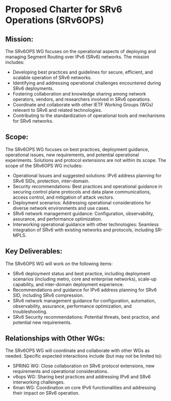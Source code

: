 # Proposed Charter for SRv6 Operations (SRv6OPS)

## Mission:
The SRv6OPS WG focuses on the operational aspects of deploying and managing Segment Routing over IPv6 (SRv6) networks. The mission includes:
* Developing best practices and guidelines for secure, efficient, and scalable operation of SRv6 networks.
* Identifying and addressing operational challenges encountered during SRv6 deployments.
* Fostering collaboration and knowledge sharing among network operators, vendors, and researchers involved in SRv6 operations.
* Coordinate and collaborate with other IETF Working Groups (WGs) relevant to SRv6 and related technologies.
* Contributing to the standardization of operational tools and mechanisms for SRv6 networks.

## Scope:
The SRv6OPS WG focuses on best practices, deployment guidance, operational issues, new requirements, and potential operational experiments. Solutions and protocol extensions are not within its scope. The scope of the SRv6OPS WG includes:
* Operational Issues and suggested solutions: IPv6 address planning for SRv6 SIDs, protection, inter-domain.
* Security recommendations: Best practices and operational guidance in securing control plane protocols and data plane communications, access control, and mitigation of attack vectors.
* Deployment scenarios: Addressing operational considerations for diverse network environments and use cases.
* SRv6 network management guidance: Configuration, observability, assurance, and performance optimization.
* Interworking operational guidance with other technologies: Seamless integration of SRv6 with existing networks and protocols, including SR-MPLS.

## Key Deliverables:
The SRv6OPS WG will work on the following items:
* SRv6 deployment status and best practice, including deployment scenarios (including metro, core and enterprise networks), scale-up capability, and inter-domain deployment experience. 
* Recommendations and guidance for IPv6 address planning for SRv6 SID, including SRv6 compression. 
* SRv6 network management guidance for configuration, automation, observability, assurance, performance optimization, and troubleshooting.
* SRv6 Security recommendations: Potential threats, best practice, and potential new requirements.

## Relationships with Other WGs:
The SRv6OPS WG will coordinate and collaborate with other WGs as needed. Specific expected interactions include (but may not be limited to):
* SPRING WG: Close collaboration on SRv6 protocol extensions, new requirements and operational considerations.
* v6ops WG: Sharing best practices and addressing IPv6 and SRv6 interworking challenges.
* 6man WG: Coordination on core IPv6 functionalities and addressing their impact on SRv6 operation.
